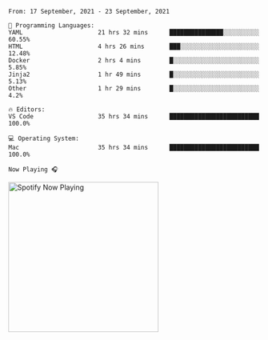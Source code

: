 <!--START_SECTION:waka-->
```text
From: 17 September, 2021 - 23 September, 2021

💬 Programming Languages: 
YAML                     21 hrs 32 mins      ███████████████░░░░░░░░░░   60.55% 
HTML                     4 hrs 26 mins       ███░░░░░░░░░░░░░░░░░░░░░░   12.48% 
Docker                   2 hrs 4 mins        █░░░░░░░░░░░░░░░░░░░░░░░░   5.85% 
Jinja2                   1 hr 49 mins        █░░░░░░░░░░░░░░░░░░░░░░░░   5.13% 
Other                    1 hr 29 mins        █░░░░░░░░░░░░░░░░░░░░░░░░   4.2%

🔥 Editors: 
VS Code                  35 hrs 34 mins      █████████████████████████   100.0%

💻 Operating System: 
Mac                      35 hrs 34 mins      █████████████████████████   100.0%

```


<!--END_SECTION:waka-->

`Now Playing 🎧`

[<img src="https://spotify-now-playing-cyan-seven.vercel.app/api/spotify-playing" alt="Spotify Now Playing" width="300" />](https://open.spotify.com/user/gregnrobinson-ca)




